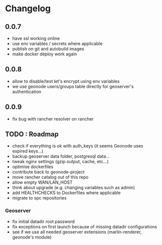 # Changelog


## 0.0.7

- have ssl working online
- use env variables / secrets where applicable
- publish on git and autobuild images
- make docker deploy work again

## 0.0.8

- allow to disable/test let's encrypt using env variables
- we use geonode users/groups table directly for geoserver's authentication

## 0.0.9

- fix bug with rancher resolver on rancher

## TODO : Roadmap

- check if everything is ok with auth_keys (it seems Geonode uses expired keys...)
- backup geoserver data folder, postgresql data...
- tweak nginx settings (gzip output, cache, etc...)
- optimise dockerfiles
- contribute back to geonode-project
- move rancher catalog out of this repo
- allow empty WAN/LAN_HOST
- think about upgrade (e.g. changing variables such as admin)
- add HEALTHCHECKS to Dockerfiles where applicable
- migrate to spc repositories

### Geoserver

- fix initial datadir root password
- fix exceptions on first launch because of missing datadir configurations
- see if we use all needed geoserver extensions (marlin-renderer, geonode's module)
